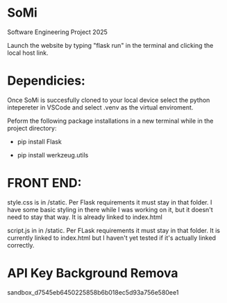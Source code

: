 # SoMi
Software Engineering Project 2025

Launch the website by typing "flask run" in the terminal and clicking the local host link.

# Dependicies:

Once SoMi is succesfully cloned to your local device select the python intepereter in VSCode and select .venv as the virtual enviroment.

Peform the following package installations in a new terminal while in the project directory:

- pip install Flask

- pip install werkzeug.utils

# FRONT END:

style.css is in /static. Per Flask requirements it must stay in that folder. I have some basic styling in there while
I was working on it, but it doesn't need to stay that way. It is already linked to index.html

script.js in in /static. Per FLask requirements it must stay in that folder. It is currently linked to index.html but
I haven't yet tested if it's actually linked correctly.


# API Key Background Remova

sandbox_d7545eb6450225858b6b018ec5d93a756e580ee1